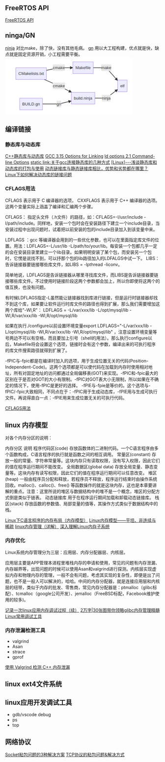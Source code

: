 ## FreeRTOS API

[FreeRTOS API](https://www.freertos.org/FreeRTOS-timers-xTimerCreate.html)

## ninga/GN

[ninja](https://ninja-build.org/)
对比make，除了快，没有其他毛病。
[gn](https://gn.googlesource.com/gn/)
用以大工程构建，优点就是快，缺点就是固定资源开销，小工程需要平衡。
![](build.png)

## 编译链接

### 静态库与动态库

[C++静态库与动态库](https://www.runoob.com/w3cnote/cpp-static-library-and-dynamic-library.html)
[GCC 3.15 Options for Linking](https://gcc.gnu.org/onlinedocs/gcc/Link-Options.html#Link-Options)
[ld options 2.1 Command-line Options](https://sourceware.org/binutils/docs/ld/Options.html)
[static link:关于gcc连接静态库的几种方式](https://cloud.tencent.com/developer/article/1433457)
[[Linux]---浅谈静态库和动态库的打包与使用](https://blog.csdn.net/weixin_44747239/article/details/106384103)
[动态链接库与静态链接库相比，优势和劣势都在哪里？](https://www.zhihu.com/question/24306336)
[Linux下如何解决动态库的链接问题](https://blog.51cto.com/muhuizz/1927864)

### CFLAGS用法

CFLAGS 表示用于 C 编译器的选项，
CXXFLAGS 表示用于 C++ 编译器的选项。
这两个变量实际上涵盖了编译和汇编两个步骤。

CFLAGS： 指定头文件（.h文件）的路径，如：CFLAGS=-I/usr/include -I/path/include。同样地，安装一个包时会在安装路径下建立一个include目录，当安装过程中出现问题时，试着把以前安装的包的include目录加入到该变量中来。

LDFLAGS ：gcc 等编译器会用到的一些优化参数，也可以在里面指定库文件的位置。用法：LDFLAGS=-L/usr/lib -L/path/to/your/lib。每安装一个包都几乎一定的会在安装目录里建立一个lib目录。如果明明安装了某个包，而安装另一个包时，它愣是说找不到，可以抒那个包的lib路径加入的LDFALGS中试一下。
LIBS：告诉链接器要链接哪些库文件，如LIBS = -lpthread -liconv。

简单地说，LDFLAGS是告诉链接器从哪里寻找库文件，而LIBS是告诉链接器要链接哪些库文件。不过使用时链接阶段这两个参数都会加上，所以你即使将这两个的值互换，也没有问题。

有时候LDFLAGS指定-L虽然能让链接器找到库进行链接，但是运行时链接器却找不到这个库，如果要让软件运行时库文件的路径也得到扩展，那么我们需要增加这两个库给"-Wl,R"：
LDFLAGS = -L/var/xxx/lib -L/opt/mysql/lib -Wl,R/var/xxx/lib -Wl,R/opt/mysql/lib

如果在执行./configure以前设置环境变量export LDFLAGS="-L/var/xxx/lib -L/opt/mysql/lib -Wl,R/var/xxx/lib -Wl,R/opt/mysql/lib" ，注意设置环境变量等号两边不可以有空格，而且要加上引号（shell的用法）。那么执行configure以后，Makefile将会设置这个选项，链接时会有这个参数，编译出来的可执行程序的库文件搜索路径就得到扩展了。

-fPIC与-fpic都是在编译时加入的选项，用于生成位置无关的代码(Position-Independent-Code)。这两个选项都是可以使代码在加载到内存时使用相对地址，所有对固定地址的访问都通过全局偏移表(GOT)来实现。-fPIC和-fpic最大的区别在于是否对GOT的大小有限制。-fPIC对GOT表大小无限制，所以如果在不确定的情况下，使用-fPIC是更好的选择。
-fPIE与-fpie是等价的。这个选项与-fPIC/-fpic大致相同，不同点在于：-fPIC用于生成动态库，-fPIE用与生成可执行文件。再说得直白一点：-fPIE用来生成位置无关的可执行代码。

[CFLAGS用法](https://blog.csdn.net/qq_40309341/article/details/113541112)

## linux 内存模型

对各个内存分区的说明：

内存分区	说明
程序代码区(code)	存放函数体的二进制代码。一个C语言程序由多个函数构成，C语言程序的执行就是函数之间的相互调用。
常量区(constant)	存放一般的常量、字符串常量等。这块内存只有读取权限，没有写入权限，因此它们的值在程序运行期间不能改变。
全局数据区(global data)	存放全局变量、静态变量等。这块内存有读写权限，因此它们的值在程序运行期间可以任意改变。
堆区(heap)	一般由程序员分配和释放，若程序员不释放，程序运行结束时由操作系统回收。malloc()、calloc()、free() 等函数操作的就是这块内存，这也是本章要讲解的重点。注意：这里所说的堆区与数据结构中的堆不是一个概念，堆区的分配方式倒是类似于链表。
动态链接库	用于在程序运行期间加载和卸载动态链接库。
栈区(stack)	存放函数的参数值、局部变量的值等，其操作方式类似于数据结构中的栈。

[Linux下C语言程序的内存布局（内存模型）](https://www.cnblogs.com/zjuhaohaoxuexi/p/16210498.html)
[Linux内存模型——平坦、非连续与稀疏](https://cloud.tencent.com/developer/article/1518174)
[linux内存管理（详解）](https://zhuanlan.zhihu.com/p/149581303)
[深入理解Linux内存子系统](https://blog.csdn.net/lianhunqianr1/article/details/121299299)

### 内存优化

Linux系统内存管理分为三层：应用层、内存分配器层、内核层。

应用层主要是APP管理本进程里堆栈内存的申请和使用，常见的问题有内存泄漏、内存越界等，出现问题的时候可以使用Asan和valgrind进行探测。内核层实现虚拟内存和物理内存的管理，一般不会有问题，考虑其实现的复杂性，即便是出了问题，也不是一般人可以解决的，哈哈。中间的内存分配器，就是连接应用层和内核层的纽带，类似于内存的批发、零售商，常见内存分配器是：ptmalloc（glibc标配）、tcmalloc（google公司开发）、jemalloc（FreeBSD标配，Facebook维护使用的较多)。

[记录一次linux应用内存调试过程（续）](https://blog.csdn.net/lhl_blog/article/details/129425054)
[2万字|30张图带你领略glibc内存管理精髓](https://mp.weixin.qq.com/s?__biz=Mzk0MzI4OTI1Ng==&mid=2247485953&idx=1&sn=f8cd484607ab07f15247ecde773d2e1c&chksm=c3376cc6f440e5d047f7e648c951fd583df82ab4e3dab5767baeddef9fe7c1270f05b039d8c4&cur_album_id=2070029091994386438&scene=189#wechat_redirect)
[Linux常用调试工具](https://blog.csdn.net/m0_68431045/article/details/128347009)

### 内存泄漏检测工具

- valgrind
- Asan
- strace
- gprof

[使用 Valgrind 检测 C++ 内存泄漏](http://senlinzhan.github.io/2017/12/31/valgrind/)


## linux ext4文件系统

## linux应用开发调试工具

- gdb/vscode debug
- ps
- top

## 网络协议

[Socket粘包问题的3种解决方案](https://developer.huawei.com/consumer/cn/forum/topic/0202454835022540808)
[TCP协议的粘包问题&解决方式](https://juejin.cn/post/7035811839959105549)
